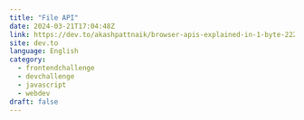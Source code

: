 ```yaml
---
title: "File API"
date: 2024-03-21T17:04:48Z
link: https://dev.to/akashpattnaik/browser-apis-explained-in-1-byte-222h?utm_medium=RSS&utm_source=news.12bit.vn
site: dev.to
language: English
category:
  - frontendchallenge
  - devchallenge
  - javascript
  - webdev
draft: false
---
```

